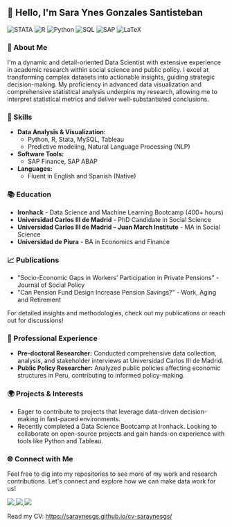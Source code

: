 ## 👋 Hello, I'm Sara Ynes Gonzales Santisteban

![STATA](https://img.shields.io/badge/STATA-darkblue?style=flat&logo=STATA&logoColor=white)
![R](https://img.shields.io/badge/R%20studio-darkblue?style=flat&logo=R&logoColor=white)
![Python](https://img.shields.io/badge/Python-darkblue?style=flat&logo=Python&logoColor=white)
![SQL](https://img.shields.io/badge/SQL-darkblue?style=flat&logo=MySQL&logoColor=white)
![SAP](https://img.shields.io/badge/Finance-darkblue?style=flat&logo=SAP&logoColor=white)
![LaTeX](https://img.shields.io/badge/LATEX-darkblue?style=flat&logo=LaTex&logoColor=white)

### 🌟 About Me

I'm a dynamic and detail-oriented Data Scientist with extensive experience in academic research within social science and public policy. I excel at transforming complex datasets into actionable insights, guiding strategic decision-making. My proficiency in advanced data visualization and comprehensive statistical analysis underpins my research, allowing me to interpret statistical metrics and deliver well-substantiated conclusions.

### 🔧 Skills

- **Data Analysis & Visualization:** 
  - Python, R, Stata, MySQL, Tableau
  - Predictive modeling, Natural Language Processing (NLP)
- **Software Tools:** 
  - SAP Finance, SAP ABAP
- **Languages:** 
  - Fluent in English and Spanish (Native)

### 📚 Education

- **Ironhack** - Data Science and Machine Learning Bootcamp (400+ hours)  
- **Universidad Carlos III de Madrid** - PhD Candidate in Social Science  
- **Universidad Carlos III de Madrid – Juan March Institute** - MA in Social Science  
- **Universidad de Piura** - BA in Economics and Finance  

### 📈 Publications

- "Socio-Economic Gaps in Workers’ Participation in Private Pensions" - Journal of Social Policy
- "Can Pension Fund Design Increase Pension Savings?" - Work, Aging and Retirement

For detailed insights and methodologies, check out my publications or reach out for discussions!

### 💼 Professional Experience

- **Pre-doctoral Researcher:** Conducted comprehensive data collection, analysis, and stakeholder interviews at Universidad Carlos III de Madrid.
- **Public Policy Researcher:** Analyzed public policies affecting economic structures in Peru, contributing to informed policy-making.

### 🌍 Projects & Interests

- Eager to contribute to projects that leverage data-driven decision-making in fast-paced environments.
- Recently completed a Data Science Bootcamp at Ironhack. Looking to collaborate on open-source projects and gain hands-on experience with tools like Python and Tableau.

### 🌐 Connect with Me

Feel free to dig into my repositories to see more of my work and research contributions. Let's connect and explore how we can make data work for us!

<p align="left">
    <a href="www.linkedin.com/in/sara-ynes-gonzales-santisteban/">
        <img src="https://img.shields.io/badge/Linkedin-blue?logo=linkedin&logoColor=white&link=www.linkedin.com%2Fin%2Fsara-ynes-gonzales-santisteban-901a37226/">
    </a>  
    <a href="https://x.com/saraynes_gs">
        <img src="https://img.shields.io/badge/Twitter-black?logo=x&logoColor=white&link=https%3A%2F%2Fx.com%2Fsaraynes_gs">
    </a>
    <a href="https://orcid.org/0000-0002-5580-2153">
        <img src="https://img.shields.io/badge/ORCID-green?logo=ORCID&logoColor=white&link=https%3A%2F%2Forcid.org%2F0000-0002-5580-2153">
    </a>
</p>

Read my CV: https://saraynesgs.github.io/cv-saraynesgs/

<!--
**SaraynesGS/SaraynesGS** is a ✨ _special_ ✨ repository because its `README.md` (this file) appears on your GitHub profile.

Here are some ideas to get you started:

- 🔭 I’m currently working on ...
- 🌱 I’m currently learning ...
- 👯 I’m looking to collaborate on ...
- 🤔 I’m looking for help with ...
- 💬 Ask me about ...
- 📫 How to reach me: ...
- 😄 Pronouns: ...
- ⚡ Fun fact: ...


-->


